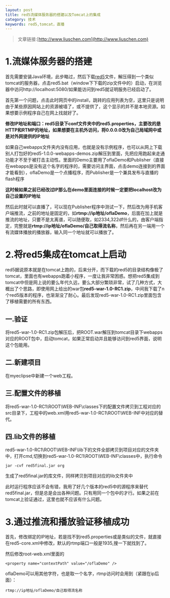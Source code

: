 ```yaml
---
layout: post
title: red5流媒体服务器的搭建以及Tomcat上的集成
category: 技术
keywords: red5,tomcat，直播
---
```


>文章链接:[http://www.liuschen.com](http://www.liuschen.com)

# 1.流媒体服务器的搭建

首先需要安装Java环境，此步略过，然后下载[red5](https://github.com/Red5/red5-server/releases/tag/v1.0.7-RELEASE)文件，解压得到一个类似tomcat的服务器，点击red5.bat（window下下载的zip文件中的）启动，在浏览器中访问http://localhost:5080/如果能访问到red5就证明服务已经启动了。

首先第一个问题，点击此时网页中的install，跳转的应用列表为空，这里只是说明由于某些原因网站上的资源被墙了，或不提供了，这个显示的并不是本地资源。如果想要示例程序自己在网上找就好了。

**修改IP地址和端口：red5目录下conf文件夹中的red5.properties，主要改的是HTTP和RTMP的地址，如果想要在主机外访问，将0.0.0.0改为自己局域网中或是对外网提供的IP地址**

如果自己webapps文件夹内没有应用，也就是没有示例程序，也可以从网上下载别人打包好的red5-1.0.0-webapps-demos.zip解压到里面，先把应用跑起来走通功能才不至于被打击主动性。里面的Demo主要用了oflaDemo和Publisher（直接在webapps是没有这个名字的程序的，需要访问主界面，点击demo连接到的界面才能看到），oflaDemo是一个点播程序，而Publisher是一个兼具发布与直播的flash程序

**这时候如果之前已经改过IP那么在demo里面连接的时候一定要把localhost改为自己设置的IP地址**

然后此时就可以直播了，可以现在Publisher程序中测试一下，然后改为用手机客户端推流，之前的地址是固定的，如**rtmp://ip地址/oflaDemo**，后面在加上就是推流的地址，只要不是太离谱，可以随便取，如2334,322df什么的，由客户端指定，完整就是**rtmp://ip地址/oflaDemo/自己取得流名称**，然后再在另一端用一个有流媒体播放的播放器，输入同一个地址就可以播放了。


# 2.将red5集成在tomcat上启动

red5据说原本就是在tomcat上跑的，后来分开，而下载的red5的目录结构像极了tomcat，里面也有webapps跑着小程序，一度让我非常困惑。想把red5集成到tomcat中但是网上说的要么年代久远，要么大部分繁琐非常，试了几种方式，大概出了个思路，即使用网上给出的war包**red5-war-1.0-RC1.zip**，中间我下载了n个red5版本的程序，也渐渐没了耐心。最后发现red5-war-1.0-RC1.zip里面包含了移植需要的所有东西。

## 一.验证

将red5-war-1.0-RC1.zip包解压后，把ROOT.war解压到tomcat目录下webapps对应的ROOT包中，启动tomcat，如果正常启动并且能够访问到red5界面，说明这个包能用。

## 二.新建项目

在myeclipse中新建一个web工程。

## 三.配置文件的移植

将red5-war-1.0-RC1\ROOT\WEB-INF\classes下的配置文件拷贝到工程对应的src目录下，工程中的web.xml用red5-war-1.0-RC1\ROOT\WEB-INF中对应的替代。

## 四.lib文件的移植

red5-war-1.0-RC1\ROOT\WEB-INF\lib下的文件全部拷贝到项目对应的文件夹中，打开cmd,切换到red5-war-1.0-RC1\ROOT\WEB-INF\classes中，执行命令

	jar -cvf red5final.jar org

生成了red5final.jar的库文件，同样拷贝到项目对应的lib文件夹中

此时运行程序应该不会有错，我用了好几个版本的red5中的源程序来替代red5final.jar，但是总是会出各种问题。只有用同一个包中的才行。如果之前在tomcat上验证通过，这里也就不应该有什么问题。


# 3.通过推流和播放验证移植成功

首先，修改绑定的IP地址，若是找不到red5.properties或是类似的文件，就直接在red5-core.xml中修改，默认的rtmp端口一般是1935,搜一下就找到了。

然后修改root-web.xml里面的

	<property name="contextPath" value="/oflaDemo" />

oflaDemo可以用其他字符，也是取一个名字，rtmp访问时会用到（紧跟在ip后面）：

	rtmp://ip地址/oflaDemo/自己取得流名称




